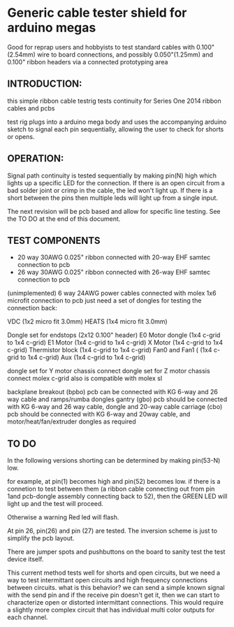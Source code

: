 Generic cable tester shield for arduino megas
=============================================
Good for reprap users and hobbyists to test standard cables with 0.100"(2.54mm) wire to board connections,  and possibly 0.050"(1.25mm) and 0.100" ribbon headers via a connected prototyping area

INTRODUCTION:
-------------
this simple ribbon cable testrig tests continuity for Series One 2014 ribbon cables and pcbs

test rig plugs into a arduino mega body and uses the accompanying arduino
sketch to signal each pin sequentially, allowing the user to check for shorts or opens.

OPERATION:
----------
Signal path continuity is tested sequentially by making pin(N) high which
lights up a specific LED for the connection.  If there is an open circuit from a bad solder joint or crimp
in the cable, the led won't light up.  If there is a short between the pins then multiple leds will light up from a single input. 

The next revision will be pcb based and allow for specific line testing. See
the TO DO at the end of this document.

TEST COMPONENTS
---------------
* 20 way 30AWG 0.025" ribbon connected with 20-way EHF samtec connection to pcb
* 26 way 30AWG 0.025" ribbon connected with 26-way EHF samtec connection to pcb

(unimplemented)
<block>6 way  24AWG power cables connected with molex 1x6 microfit connection to pcb
just need a set of dongles for testing the connection back:

VDC (1x2 micro fit 3.0mm)
HEATS (1x4 micro fit 3.0mm)

Dongle set for endstops (2x12 0.100" header) 
E0 Motor dongle (1x4 c-grid to 1x4 c-grid)
E1 Motor (1x4 c-grid to 1x4 c-grid)
X Motor (1x4 c-grid to 1x4 c-grid)
Thermistor block (1x4 c-grid to 1x4 c-grid)
Fan0 and Fan1 ( (1x4 c-grid to 1x4 c-grid)
Aux   (1x4 c-grid to 1x4 c-grid)

dongle set for Y motor chassis connect
dongle set for Z motor chassis connect
</block>
molex c-grid also is compatible  with molex sl

backplane breakout (bpbo) pcb can be connected with KG 6-way and 26 way cable and ramps/rumba dongles
gantry (gbo) pcb should be connected with KG 6-way and 26 way cable, dongle and 20-way cable
carriage (cbo) pcb should be connected with KG 6-way and 20way cable, and motor/heat/fan/extruder dongles as required

TO DO
-----

In the following versions shorting can be determined by making pin(53-N) low.

for example, at pin(1) becomes high and pin(52) becomes low.  if there is a
connetion to test between them (a ribbon cable connecting out from pin 1and pcb-dongle assembly
connecting back to 52), then the GREEN LED will light up and the test
will proceed.  

Otherwise a warning Red led will flash. 

At pin 26,  pin(26) and pin (27)  are tested. The inversion scheme is just to
simplify the pcb layout. 

There are jumper spots and pushbuttons on the board to sanity test the test
device itself.

This current method tests well for shorts and open circuits, but we need a way
to test intermittant open circuits and high frequency connections between
circuits. what is this behavior?  we can send a simple known signal with the send pin and if the
receive pin doesn't get it, then we can start to characterize open or distorted
intermittant connections. This would require a slightly more complex circuit
that has individual multi color outputs for each channel. 
